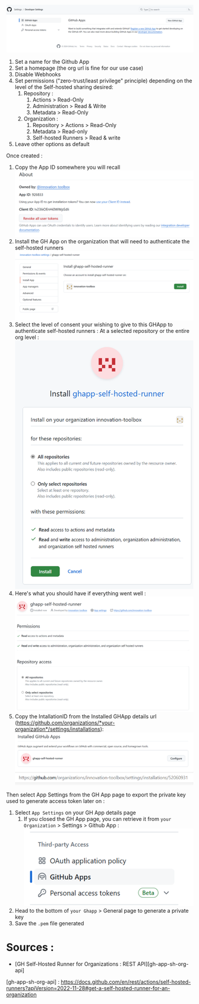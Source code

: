 ![Create a Github App](./assets//gh-app-create.png)

1. Set a name for the Github App
1. Set a homepage (the org url is fine for our use case)
1. Disable Webhooks
1. Set permissions ("zero-trust/least privilege" principle) depending on the level of the Self-hosted sharing desired:
   1. Repository :
      1. Actions > Read-Only
      1. Administration > Read & Write
      1. Metadata > Read-Only
   1. Organization :
      1. Repository > Actions > Read-Only
      1. Metadata > Read-only
      1. Self-hosted Runners > Read & write
1. Leave other options as default

Once created :

1. Copy the App ID somewhere you will recall
   ![ghapp-appID](assets/ghapp-appId.png)
1. Install the GH App on the organization that will need to authenticate the self-hosted runners
   ![ghapp-install](assets/ghapp-install.png)
1. Select the level of consent your wishing to give to this GHApp to authenticate self-hosted runners : At a selected repository or the entire org level :
   ![ghapp-consent](assets/ghapp-consent.png)
1. Here's what you should have if everything went well :
   ![ghapp-result](assets/ghapp-result.png)
1. Copy the IntallationID from the Installed GHApp details url (https://github.com/organizations/*your-organization*/settings/installations):
   ![ghapp_installed_configure](assets/ghapp-installed-configure.png)
   ![ghapp-installationId](assets/ghapp-installationId.png)

Then select App Settings from the GH App page to export the private key used to generate access token later on :

1. Select `App Settings` on your GH App details page
   1. If you closed the GH App page, you can retrieve it from `your Organization` > Settings > Github App :
      ![ghapp-details](assets/ghapp-details.png)
1. Head to the bottom of `your Ghapp` > General page to generate a private key
1. Save the `.pem` file generated

# Sources : 
- [GH Self-Hosted Runner for Organizations : REST API][gh-app-sh-org-api]

[gh-app-sh-org-api] : https://docs.github.com/en/rest/actions/self-hosted-runners?apiVersion=2022-11-28#get-a-self-hosted-runner-for-an-organization
